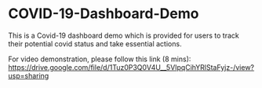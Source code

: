 # COVID-19-Dashboard-Demo
This is a Covid-19 dashboard demo which is provided for users to track their potential covid status and take essential actions. 

For video demonstration, please follow this link (8 mins): https://drive.google.com/file/d/1Tuz0P3Q0V4U__5VIpqCihYRlStaFyjz-/view?usp=sharing
 

